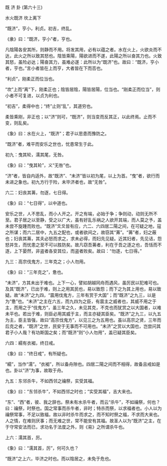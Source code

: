 既 济 卦 (第六十三)

水火既济 坎上离下

“既济”，亨小，利贞。初吉，终乱。

《彖》曰：“既济，亨小”者，亨也。

凡陰陽各安其所，则静而不用。将发其用，必有以蕴之者。水在火上，火欲炎而不达，此火之所以致其怒也。陰皆乘陽，陽欲进而不遂，此陽之所以奋其力也。火致其怒，虽险必达；陽奋其力，虽难必遂：此所以为“既济”也。故曰：“既济，亨小者，亨也。”言小者皆在上而亨，大者皆在下而否也。

“利贞”，刚柔正而位当也。

“坎”上而“离”下，刚柔正也；陰皆居陰，陽皆居陽，位当也。“刚柔正而位当”，则小者不可复进，以贞为利也。

“初吉”，柔得中也；“终”止则“乱”，其道穷也。

柔皆乘刚，非正也；以“济”则可，“既济”，则当变而反其正，以此终焉。止而不变，则乱矣。

《象》曰：水在火上，“既济”；君子以思患而豫防之。

“既济”者，难平而安乐之世也，忧患常生于此。

初九：曳其轮，濡其尾，无咎。

《象》曰：“曳其轮”，义“无咎”也。

“济”者，皆自内适外，故“既济”、“未济”皆以初为尾，以上为首。“曳”者，欲行而未进之象也。初九方行于险，未毕济者也，故“无咎”。

六二：妇丧其茀，勿逐，七日得。

《象》曰：“七日得”，以中道也。

安乐之世，人不思乱，而小人开之。开之有端，必始于争；争则动，动则无所不至。君子居之以至静，受之以广大，虽有好乱乐祸之人欲开其端，而人莫之予，盖未尝不旋踵而败也。“既济”爻爻皆有应，六二、六四居二陽之间，在可疑之地，寇之所谋；而六二居中，九五之配也，或者欲间之，故窃其“茀”。“茀”者，妇之蔽也；妇丧其茀，其夫必怒而求之，求未必得，而妇先见疑。近其妇者，先见诘，怨怒并生，而忧患之至不可以胜防矣。故凡窃吾茀者，利在于吾之逐之也，吾恬而不逐，上下晏然，非盗者各安其位，而盗者败矣。故曰：“勿逐，七日得。”

九三：高宗伐鬼方，三年克之；小人勿用。

《象》曰：“三年克之”，惫也。

“未济”，方其未出于难也。上下一心，譬如胡越同舟而遇风，虽厉民以犯难可也。及其“既济”，已出于难，则上之用其民也，易以致怨；而下之为其上用也，易以致疑。故“未济”之九四，“震用伐鬼方，三年有赏于大国”；而“既济”之九三，以是为“惫”也。“未济”之主在六五，而九四为之臣，有震主之威者也，其威不用之于主，而用之于“伐鬼方”，虽三年之久，未见其克，不克也而犹赏之以大国者，以难未平也。若出于难，则臣必用其威于主，而主亦疑其臣矣。“既济”之九三，以九五为主，臣主皆强，故曰“高宗伐鬼方”，以见三之为五用也。虽以高宗之贤，三年而后克之者，“既济”之世，民安于无事而不可用也。“未济”之赏以大国也，岂尝问其君子小人哉？有功斯国之矣；而“既济”则“小人勿用”，盖已疑其臣矣。

六四：繻有衣袽，终日戒。

《象》曰：“终日戒”，有所疑也。

“繻”，当作“濡”。“衣袽”，所以备舟隙也。四居二陽之间而不相得，故备且戒如是也。卦以“济”为事，故取于舟。

九五：东邻杀牛，不如西邻之禴祭，实受其福。

《象》曰：“东邻杀牛”，不如西邻之时也；“实受其福”，吉大来也。

“东”、“西”者，彼、我之辞也。祭未有水杀牛者，而云“杀牛”，不如禴祭，何也？曰：禴祭，时祭也。国之常事而杀牛者，非时；特杀而祭，以求福者也。小人以为禴祭常事，不足以致福，故以非时杀牛而求之，而不知时祭之福，不求而大来也。人之情，在难则厌事；而无难之世，常不能安有其福。故圣人以为“既济”之主，在于守常安法而已，求功名于法度之外，则《易》之所谓杀牛也。

上六：濡其首，厉。

《象》曰：“濡其首，厉”，何可久也？

“既济”之上六，毕济之时也。而以陰居之，未免于危也。

